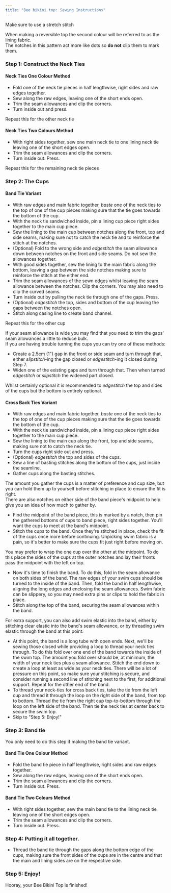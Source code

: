 ```yaml
---
title: "Bee bikini top: Sewing Instructions"
---
```


<Warning>
Make sure to use a stretch stitch
</Warning>

<Note>

When making a reversible top the second colour will be referred to as the lining fabric.  
The notches in this pattern act more like dots so **do not** clip them to mark them.

</Note>

### Step 1: Construct the Neck Ties

#### Neck Ties One Colour Method

- Fold one of the neck tie pieces in half lengthwise, right sides and raw edges together.
- Sew along the raw edges, leaving one of the short ends open.
- Trim the seam allowances and clip the corners.
- Turn inside out and press.

<Note>Repeat this for the other neck tie</Note>

#### Neck Ties Two Colours Method

- With right sides together, sew one main neck tie to one lining neck tie leaving one of the short edges open.
- Trim the seam allowances and clip the corners.
- Turn inside out. Press.

<Note>Repeat this for the remaining neck tie pieces</Note>

### Step 2: The Cups

#### Band Tie Variant

- With raw edges and main fabric together, _baste_ one of the neck ties to the top of one of the cup pieces making sure that the tie goes towards the bottom of the cup.
- With the neck tie sandwiched inside, pin a lining cup piece right sides together to the main cup piece.
- Sew the lining to the main cup between notches along the front, top and side seams, making sure not to catch the neck tie and to reinforce the stitch at the notches.
- (Optional) Fold to the wrong side and _edgestitch_ the seam allowance down between notches on the front and side seams. Do not sew the allowances together.
- With good sides together, sew the lining to the main fabric along the bottom, leaving a gap between the side notches making sure to reinforce the stitch at the either end.
- Trim the seam allowances of the sewn edges whilst leaving the seam allowance between the notches. Clip the corners. You may also need to clip the curved seams.
- Turn inside out by pulling the neck tie through one of the gaps. Press.
- (Optional) _edgestitch_ the top, sides and bottom of the cup leaving the gaps between the notches open.
- Stitch along casing line to create band channel.

<Note>Repeat this for the other cup</Note>

<Tip>

If your seam allowance is wide you may find that you need to trim the gaps' seam allowances a little to reduce bulk.  
If you are having trouble turning the cups you can try one of these methods:

- Create a 2.5cm (1") gap in the front or side seam and turn through that, either _slipstitch_-ing the gap closed or _edgestitch_-ing it closed during Step 7.
- Widen one of the existing gaps and turn through that. Then when turned _edgestitch_ or _slipstitch_ the widened part closed.

</Tip>
<Note>

Whilst certainly optional it is recommended to _edgestitch_ the top and sides of the cups but the bottom is entirely optional.

</Note>

#### Cross Back Ties Variant

- With raw edges and main fabric together, _baste_ one of the neck ties to the top of one of the cup pieces making sure that the tie goes towards the bottom of the cup.
- With the neck tie sandwiched inside, pin a lining cup piece right sides together to the main cup piece.
- Sew the lining to the main cup along the front, top and side seams, making sure not to catch the neck tie.
- Turn the cups right side out and press.
- (Optional) _edgestitch_ the top and sides of the cups.
- Sew a line of basting stitches along the bottom of the cups, just inside the seamline.
- Gather cups along the basting stitches.

<Tip>

The amount you gather the cups is a matter of preference and cup size, but you can hold them up to yourself before stitching in place to ensure the fit is right.  
There are also notches on either side of the band piece's midpoint to help give you an idea of how much to gather by.

</Tip>

- Find the midpoint of the band piece, this is marked by a notch, then pin the gathered bottoms of cups to band piece, right sides together. You'll want the cups to meet at the band's midpoint.
- Stitch the cups to the band. Once they're stitched in place, check the fit of the cups once more before continuing. Unpicking swim fabric is a pain, so it's better to make sure the cups fit just right before moving on.

<Note>

You may prefer to wrap the one cup over the other at the midpoint. To do this place the sides of the cups at the outer notches and lay their fronts pass the midpoint with the left on top.

</Note>

- Now it's time to finish the band. To do this, fold in the seam allowance on both sides of the band. The raw edges of your swim cups should be turned to the inside of the band. Then, fold the band in half lengthwise, aligning the long edges and enclosing the seam allowances. Swim fabric can be slippery, so you may need extra pins or clips to hold the fabric in place.
- Stitch along the top of the band, securing the seam allowances within the band.

<Tip>

For extra support, you can also add swim elastic into the band, either by stitching clear elastic into the band's seam allowance, or by threading swim elastic through the band at this point.

</Tip>

- At this point, the band is a long tube with open ends. Next, we'll be sewing those closed while providing a loop to thread your neck ties through. To do this fold over one end of the band towards the inside of the swim top. The amount you fold over should be, at minimum, the width of your neck ties plus a seam allowance. Stitch the end down to create a loop at least as wide as your neck ties. There will be a lot of pressure on this point, so make sure your stitching is secure, and consider running a second line of stitching next to the first, for additional support. Repeat for the other end of the band.
- To thread your neck-ties for cross back ties, take the tie from the left cup and thread it through the loop on the right side of the band, from top to bottom. Thread the tie from the right cup top-to-bottom through the loop on the left side of the band. Then tie the neck ties at center back to secure the swim top.
- Skip to "Step 5: Enjoy!"

### Step 3: Band tie

You only need to do this step if making the band tie variant.

#### Band Tie One Colour Method

- Fold the band tie piece in half lengthwise, right sides and raw edges together.
- Sew along the raw edges, leaving one of the short ends open.
- Trim the seam allowances and clip the corners.
- Turn inside out. Press.

#### Band Tie Two Colours Method

- With right sides together, sew the main band tie to the lining neck tie leaving one of the short edges open.
- Trim the seam allowances and clip the corners.
- Turn inside out. Press.

### Step 4: Putting it all together.

- Thread the band tie through the gaps along the bottom edge of the cups, making sure the front sides of the cups are in the centre and that the main and lining sides are on the respective side.

### Step 5: Enjoy!

Hooray, your Bee Bikini Top is finished!
